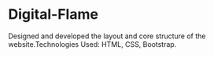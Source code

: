 # Digital-Flame
Designed and developed the layout and core structure of the website.Technologies Used: HTML, CSS, Bootstrap.
